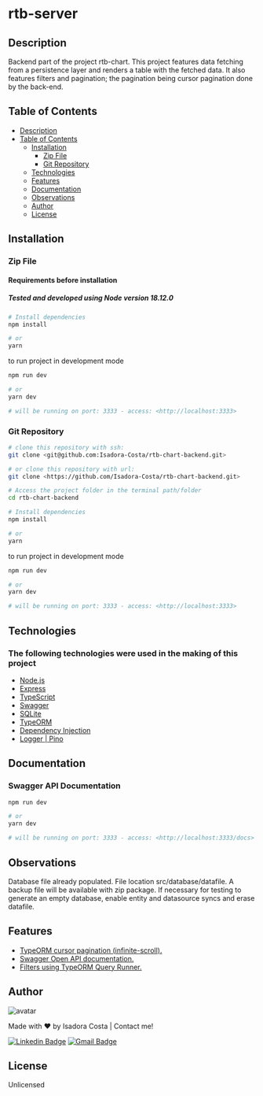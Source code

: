 # rtb-server

## Description

Backend part of the project rtb-chart. This project features data fetching from a persistence layer and renders a table with the fetched data. It also features filters and pagination; the pagination being cursor pagination done by the back-end.

## Table of Contents

* [Description](#description)
* [Table of Contents](#table-of-contents)
  * [Installation](#installation)
    * [Zip File](#zip-file)
    * [Git Repository](#git-repository)
  * [Technologies](#technologies)
  * [Features](#features)
  * [Documentation](#documentation)
  * [Observations](#observations)
  * [Author](#author)
  * [License](#license)

## Installation

### Zip File

#### Requirements before installation

##### Tested and developed using Node version 18.12.0

```bash
# Install dependencies
npm install

# or
yarn
```

to run project in development mode

```bash
npm run dev

# or
yarn dev

# will be running on port: 3333 - access: <http://localhost:3333>
```

### Git Repository

```bash
# clone this repository with ssh:
git clone <git@github.com:Isadora-Costa/rtb-chart-backend.git>

# or clone this repository with url:
git clone <https://github.com/Isadora-Costa/rtb-chart-backend.git>

# Access the project folder in the terminal path/folder
cd rtb-chart-backend

# Install dependencies
npm install

# or
yarn
```

to run project in development mode

```bash
npm run dev

# or
yarn dev

# will be running on port: 3333 - access: <http://localhost:3333>
```

## Technologies

### The following technologies were used in the making of this project

* [Node.js](https://nodejs.org/en/)
* [Express](https://expressjs.com/pt-br/)
* [TypeScript](https://www.typescriptlang.org/)
* [Swagger](https://swagger.io/)
* [SQLite](https://www.sqlite.org/index.html)
* [TypeORM](https://typeorm.io/)
* [Dependency Injection](https://www.npmjs.com/package/tsyringe?activeTab=readme)
* [Logger | Pino](https://www.npmjs.com/package/pino)

## Documentation

### Swagger API Documentation

```bash
npm run dev

# or 
yarn dev

# will be running on port: 3333 - access: <http://localhost:3333/docs>
```

## Observations

Database file already populated. File location src/database/datafile.
A backup file will be available with zip package.
If necessary for testing to generate an empty database, enable entity and datasource syncs and erase datafile.

## Features

* [TypeORM cursor pagination (infinite-scroll).](#technologies)
* [Swagger Open API documentation.](#documentation)
* [Filters using TypeORM Query Runner.](#technologies)

## Author

![avatar](https://avatars.githubusercontent.com/u/99675777?v=2)

Made with ❤️ by Isadora Costa | Contact me!

[![Linkedin Badge](https://img.shields.io/badge/-Isadora-blue?style=flat-square&logo=Linkedin&logoColor=white&link=https://www.linkedin.com/in/tgmarinho/)](https://www.linkedin.com/in/isadora-costa-97354a244/)
[![Gmail Badge](https://img.shields.io/badge/-isadorafreire@protonmail.com-c14438?style=flat-square&logo=Gmail&logoColor=white&link=mailto:tgmarinho@gmail.com)](mailto:tgmarinho@gmail.com)

## License

Unlicensed